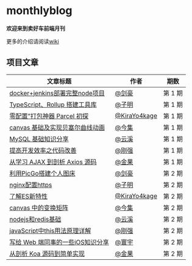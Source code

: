 # monthlyblog
**欢迎来到卖好车前端月刊**

更多的介绍请阅读[wiki](https://github.com/maihaoche/monthlyblog/wiki)

## 项目文章
| 文章标题 | 作者 | 期数 |
| ---- | ---- | ---- |
| [docker+jenkins部署完整node项目](https://github.com/maihaoche/monthlyblog/blob/de54edb51781e293a2406f5ec8c6ca117cfa96cd/phase_1/docker+jenkins%E9%83%A8%E7%BD%B2%E5%AE%8C%E6%95%B4node%E9%A1%B9%E7%9B%AE_jinhao_20191227.md) | [@剑豪](https://github.com/jianhao) | 第 1 期 |
| [TypeScript、Rollup 搭建工具库](https://github.com/maihaoche/monthlyblog/blob/de54edb51781e293a2406f5ec8c6ca117cfa96cd/phase_1/TypeScript%E3%80%81Rollup%E6%90%AD%E5%BB%BA%E5%B7%A5%E5%85%B7%E5%BA%93_ziming_20191226.md) | [@子明](https://github.com/simonwong) | 第 1 期 |
| [零配置”打包神器 Parcel 初探](https://github.com/maihaoche/monthlyblog/blob/de54edb51781e293a2406f5ec8c6ca117cfa96cd/phase_1/%E2%80%9C%E9%9B%B6%E9%85%8D%E7%BD%AE%E2%80%9D%E6%89%93%E5%8C%85%E7%A5%9E%E5%99%A8%20Parcel%20%E5%88%9D%E6%8E%A2_KiraYo4kage_20191227.md) | [@KiraYo4kage](https://github.com/KiraYo4kage) | 第 1 期 |
| [canvas 基础及实现贝塞尔曲线动画](https://github.com/maihaoche/monthlyblog/blob/de54edb51781e293a2406f5ec8c6ca117cfa96cd/phase_1/canvas%20%E5%9F%BA%E7%A1%80-%E5%AE%9E%E7%8E%B0%E8%B4%9D%E5%A1%9E%E5%B0%94%E6%9B%B2%E7%BA%BF%E5%8A%A8%E7%94%BB_jinjiting_20191227.md) | [@今集](https://github.com/JINJITING) | 第 1 期 |
| [MySQL 基础知识分享](https://github.com/maihaoche/monthlyblog/blob/de54edb51781e293a2406f5ec8c6ca117cfa96cd/phase_1/MySQL%E5%9F%BA%E7%A1%80%E7%9F%A5%E8%AF%86%E5%88%86%E4%BA%AB_yunxi_20191227.md) | [@云溪](https://github.com/mancaomhc) | 第 1 期 |
| [提高开发效率之代码改善](https://github.com/maihaoche/monthlyblog/blob/de54edb51781e293a2406f5ec8c6ca117cfa96cd/phase_1/%E6%8F%90%E9%AB%98%E5%BC%80%E5%8F%91%E6%95%88%E7%8E%87%E4%B9%8B%E4%BB%A3%E7%A0%81%E6%94%B9%E5%96%84.md) | [@刚强](https://github.com/wanggangqiang999) | 第 1 期 |
| [从学习 AJAX 到剖析 Axios 源码](https://github.com/maihaoche/monthlyblog/blob/de54edb51781e293a2406f5ec8c6ca117cfa96cd/phase_1/%E4%BB%8E%E5%AD%A6%E4%B9%A0AJAX%E5%88%B0%E5%89%96%E6%9E%90Axios%E6%BA%90%E7%A0%81.md) | [@金果](https://github.com/jinguo) | 第 1 期 |
| [利用PicGo搭建个人图床](https://github.com/maihaoche/monthlyblog/blob/master/phase_2/%E5%88%A9%E7%94%A8PicGo%E6%90%AD%E5%BB%BA%E4%B8%AA%E4%BA%BA%E5%9B%BE%E5%BA%8A_jinhao_20200203.md) | [@剑豪](https://github.com/jianhao) | 第 2 期 |
| [nginx配置https](https://github.com/maihaoche/monthlyblog/blob/master/phase_2/nginx%E9%85%8D%E7%BD%AEhttps_ziming_20200203.md) | [@子明](https://github.com/simonwong) | 第 2 期 |
| [了解ES新特性](https://github.com/maihaoche/monthlyblog/blob/master/phase_2/%E4%BA%86%E8%A7%A3ES%E6%96%B0%E7%89%B9%E6%80%A7_KiraYo4kage_20200204.md) | [@KiraYo4kage](https://github.com/KiraYo4kage) | 第 2 期 |
| [canvas 中的变换矩阵](https://github.com/maihaoche/monthlyblog/blob/master/phase_2/canvas%20%E7%9A%84%E5%8F%98%E6%8D%A2%E7%9F%A9%E9%98%B5_jinjiting_20200202.md) | [@今集](https://github.com/JINJITING) | 第 2 期 |
| [nodejs和redis基础](https://github.com/maihaoche/monthlyblog/blob/master/phase_2/nodejs%E5%92%8Credis%E5%9F%BA%E7%A1%80_yunxi_20200206.md) | [@云溪](https://github.com/mancaomhc) | 第 2 期 |
| [javaScript中this用法原理详解](https://github.com/maihaoche/monthlyblog/blob/master/phase_2/javaScript%E4%B8%ADthis%E7%9A%84%E7%94%A8%E6%B3%95%E8%AF%A6%E8%A7%A3.md) | [@刚强](https://github.com/wanggangqiang999) | 第 2 期 |
| [写给 Web 端同事的一些iOS知识分享](https://github.com/maihaoche/monthlyblog/blob/master/phase_2/%E5%86%99%E7%BB%99%20Web%20%E7%AB%AF%E5%90%8C%E4%BA%8B%E7%9A%84%E4%B8%80%E4%BA%9BiOS%E7%9F%A5%E8%AF%86%E5%88%86%E4%BA%AB_huanyu_20200206.md) | [@寰宇](https://github.com/xtyHY) | 第 2 期 |
| [从剖析 Koa 源码到简单实现](https://github.com/maihaoche/monthlyblog/blob/master/phase_2/%E4%BB%8E%E5%89%96%E6%9E%90%20Koa%20%E6%BA%90%E7%A0%81%E5%88%B0%E7%AE%80%E5%8D%95%E5%AE%9E%E7%8E%B0.md) | [@金果](https://github.com/jinguo) | 第 2 期 |